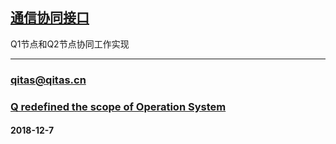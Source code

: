 ﻿## [通信协同接口](https://github.com/OS-Q/Q1)

Q1节点和Q2节点协同工作实现

---

###  qitas@qitas.cn
###  [Q redefined the scope of Operation System](http://www.OS-Q.com)
####  2018-12-7
